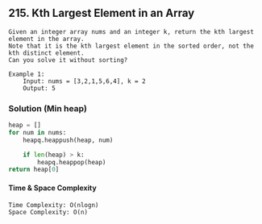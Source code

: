 ## 215. Kth Largest Element in an Array
```
Given an integer array nums and an integer k, return the kth largest element in the array.
Note that it is the kth largest element in the sorted order, not the kth distinct element.
Can you solve it without sorting?

Example 1:
    Input: nums = [3,2,1,5,6,4], k = 2
    Output: 5
```

### Solution (Min heap)
```python
heap = []
for num in nums:
    heapq.heappush(heap, num)

    if len(heap) > k:
        heapq.heappop(heap)
return heap[0]
```

#### Time & Space Complexity
```
Time Complexity: O(nlogn)
Space Complexity: O(n)
```


